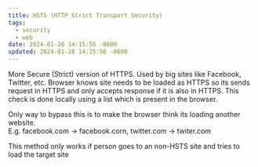 ```yaml
---
title: HSTS (HTTP Strict Transport Security)
tags:
  - security
  - web
date: 2024-01-28 14:15:56 -0600
updated: 2024-01-28 14:15:56 -0600
---
```


More Secure (Strict) version of HTTPS. Used by big sites like Facebook, Twitter, etc.
Browser knows site needs to be loaded as HTTPS so its sends request in HTTPS and only accepts response if it is also in HTTPS. This check is done locally using a list which is present in the browser.

Only way to bypass this is to make the browser think its loading another website.  
E.g. facebook.com -> facebook.corn, twitter.com -> twiter.com

This method only works if person goes to an non-HSTS site and tries to load the target site
